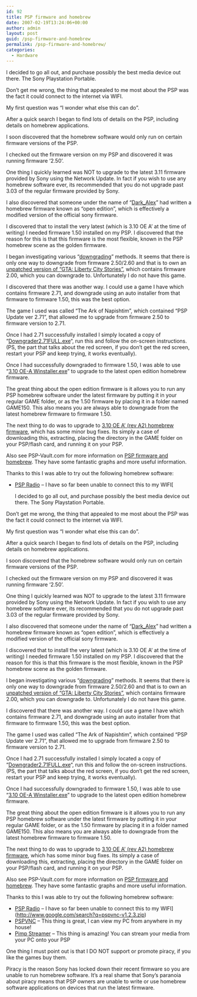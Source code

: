 ```yaml
---
id: 92
title: PSP firmware and homebrew
date: 2007-02-19T13:24:06+00:00
author: admin
layout: post
guid: /psp-firmware-and-homebrew
permalink: /psp-firmware-and-homebrew/
categories:
  - Hardware
---
```

<p class="lead">
  I decided to go all out, and purchase possibly the best media device out there. The Sony Playstation Portable.
</p>

Don&#8217;t get me wrong, the thing that appealed to me most about the PSP was the fact it could connect to the internet via WIFI.

My first question was &#8220;I wonder what else this can do&#8221;.

After a quick search I began to find lots of details on the PSP, including details on homebrew applications.

I soon discovered that the homebrew software would only run on certain firmware versions of the PSP.

I checked out the firmware version on my PSP and discovered it was running firmware &#8216;2.50&#8217;.

One thing I quickly learned was NOT to upgrade to the latest 3.11 firmware provided by Sony using the Network Update. In fact if you wish to use any homebrew software ever, its recommended that you do not upgrade past 3.03 of the regular firmware provided by Sony.

I also discovered that someone under the name of &#8220;[Dark_Alex](http://www.dark-alex.org/)&#8221; had written a homebrew firmware known as &#8220;open edition&#8221;, which is effectively a modified version of the official sony firmware.

I discovered that to install the very latest (which is 3.10 OE A&#8217; at the time of writing) I needed firmware 1.50 installed on my PSP. I discovered that the reason for this is that this firmware is the most flexible, known in the PSP homebrew scene as the golden firmware.

I began investigating various &#8220;[downgrading](http://www.psp-hacks.com/forums/about17935.html)&#8221; methods. It seems that there is only one way to downgrade from firmware 2.50/2.60 and that is to own an [unpatched version of &#8220;GTA: Liberty City Stories&#8221;](http://web.archive.org/web/20070420180100/http://img223.imageshack.us:80/img223/271/jim420gtaunpatchedqjpreviewthez5.jpg), which contains firmware 2.00, which you can downgrade to. Unfortunately I do not have this game.

I discovered that there was another way. I could use a game I have which contains firmware 2.71, and downgrade using an auto installer from that firmware to firmware 1.50, this was the best option.

The game I used was called &#8220;The Ark of Napishtim&#8221;, which contained &#8220;PSP Update ver 2.71&#8221;, that allowed me to upgrade from firmware 2.50 to firmware version to 2.71.

Once I had 2.71 successfully installed I simply located a copy of &#8220;[Downgrader2.71FULL.exe](http://www.google.com/search?q=Downgrader2.71FULL.exe)&#8220;, run this and follow the on-screen instructions. (PS, the part that talks about the red screen, if you don&#8217;t get the red screen, restart your PSP and keep trying, it works eventually).

Once I had successfully downgraded to firmware 1.50, I was able to use &#8220;[3.10 OE-A Winstaller.exe](http://www.google.com/search?q=3.10+OE-A+Winstaller.exe)&#8221; to upgrade to the latest open edition homebrew firmware.

The great thing about the open edition firmware is it allows you to run any PSP homebrew software under the latest firmware by putting it in your regular GAME folder, or as the 1.50 firmware by placing it in a folder named GAME150. This also means you are always able to downgrade from the latest homebrew firmware to firmware 1.50.

The next thing to do was to upgrade to [3.10 OE A&#8217; (rev A2) homebrew firmware](http://forums.exophase.com/showthread.php?t=434), which has some minor bug fixes. Its simply a case of downloading this, extracting, placing the directory in the GAME folder on your PSP/flash card, and running it on your PSP.

Also see PSP-Vault.com for more information on [PSP firmware and homebrew](http://www.psp-vault.com/module-htmlpages-display-pid-14.psp). They have some fantastic graphs and more useful information.

Thanks to this I was able to try out the following homebrew software:

  * [PSP Radio](http://pspradio.sourceforge.net/) &#8211; I have so far been unable to connect this to my WIFI[<p class="lead">
  I decided to go all out, and purchase possibly the best media device out there. The Sony Playstation Portable.
</p>

Don&#8217;t get me wrong, the thing that appealed to me most about the PSP was the fact it could connect to the internet via WIFI.

My first question was &#8220;I wonder what else this can do&#8221;.

After a quick search I began to find lots of details on the PSP, including details on homebrew applications.

I soon discovered that the homebrew software would only run on certain firmware versions of the PSP.

I checked out the firmware version on my PSP and discovered it was running firmware &#8216;2.50&#8217;.

One thing I quickly learned was NOT to upgrade to the latest 3.11 firmware provided by Sony using the Network Update. In fact if you wish to use any homebrew software ever, its recommended that you do not upgrade past 3.03 of the regular firmware provided by Sony.

I also discovered that someone under the name of &#8220;[Dark_Alex](http://www.dark-alex.org/)&#8221; had written a homebrew firmware known as &#8220;open edition&#8221;, which is effectively a modified version of the official sony firmware.

I discovered that to install the very latest (which is 3.10 OE A&#8217; at the time of writing) I needed firmware 1.50 installed on my PSP. I discovered that the reason for this is that this firmware is the most flexible, known in the PSP homebrew scene as the golden firmware.

I began investigating various &#8220;[downgrading](http://www.psp-hacks.com/forums/about17935.html)&#8221; methods. It seems that there is only one way to downgrade from firmware 2.50/2.60 and that is to own an [unpatched version of &#8220;GTA: Liberty City Stories&#8221;](http://web.archive.org/web/20070420180100/http://img223.imageshack.us:80/img223/271/jim420gtaunpatchedqjpreviewthez5.jpg), which contains firmware 2.00, which you can downgrade to. Unfortunately I do not have this game.

I discovered that there was another way. I could use a game I have which contains firmware 2.71, and downgrade using an auto installer from that firmware to firmware 1.50, this was the best option.

The game I used was called &#8220;The Ark of Napishtim&#8221;, which contained &#8220;PSP Update ver 2.71&#8221;, that allowed me to upgrade from firmware 2.50 to firmware version to 2.71.

Once I had 2.71 successfully installed I simply located a copy of &#8220;[Downgrader2.71FULL.exe](http://www.google.com/search?q=Downgrader2.71FULL.exe)&#8220;, run this and follow the on-screen instructions. (PS, the part that talks about the red screen, if you don&#8217;t get the red screen, restart your PSP and keep trying, it works eventually).

Once I had successfully downgraded to firmware 1.50, I was able to use &#8220;[3.10 OE-A Winstaller.exe](http://www.google.com/search?q=3.10+OE-A+Winstaller.exe)&#8221; to upgrade to the latest open edition homebrew firmware.

The great thing about the open edition firmware is it allows you to run any PSP homebrew software under the latest firmware by putting it in your regular GAME folder, or as the 1.50 firmware by placing it in a folder named GAME150. This also means you are always able to downgrade from the latest homebrew firmware to firmware 1.50.

The next thing to do was to upgrade to [3.10 OE A&#8217; (rev A2) homebrew firmware](http://forums.exophase.com/showthread.php?t=434), which has some minor bug fixes. Its simply a case of downloading this, extracting, placing the directory in the GAME folder on your PSP/flash card, and running it on your PSP.

Also see PSP-Vault.com for more information on [PSP firmware and homebrew](http://www.psp-vault.com/module-htmlpages-display-pid-14.psp). They have some fantastic graphs and more useful information.

Thanks to this I was able to try out the following homebrew software:

  * [PSP Radio](http://pspradio.sourceforge.net/) &#8211; I have so far been unable to connect this to my WIFI](http://www.google.com/search?q=pspvnc-v1.2.3.zip) 
  * [PSPVNC](http://www.google.com/search?q=pspvnc-v1.2.3.zip) &#8211; This thing is great, I can view my PC from anywhere in my house!
  * [Pimp Streamer](http://www.pimpware.org/) &#8211; This thing is amazing! You can stream your media from your PC onto your PSP

One thing I must point out is that I DO NOT support or promote piracy, if you like the games buy them.

Piracy is the reason Sony has locked down their recent firmware so you are unable to run homebrew software. It&#8217;s a real shame that Sony&#8217;s paranoia about piracy means that PSP owners are unable to write or use homebrew software applications on devices that run the latest firmware.